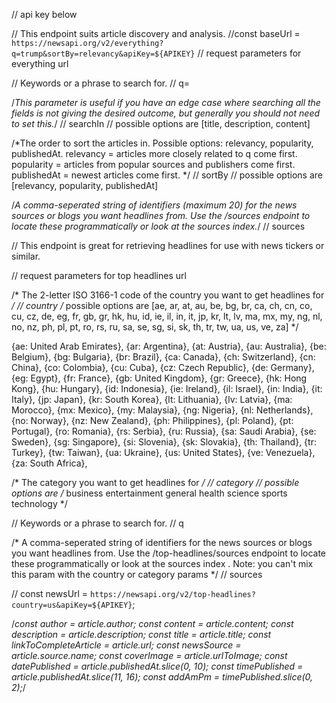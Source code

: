 //  api key below


// This endpoint suits article discovery and analysis.
//const baseUrl = `https://newsapi.org/v2/everything?q=trump&sortBy=relevancy&apiKey=${APIKEY}`
// request parameters for everything url

// Keywords or a phrase to search for.
// q=


/*This parameter is useful if 
you have an edge case where searching all the
fields is not giving the desired outcome,
 but generally you should not need to set this.*/
// searchIn
// possible options are [title, description, content]


/*The order to sort the articles in. Possible options: relevancy, popularity, publishedAt.
relevancy = articles more closely related to q come first.
popularity = articles from popular sources and publishers come first.
publishedAt = newest articles come first.
*/
// sortBy
// possible options are [relevancy, popularity, publishedAt]


/*A comma-seperated string of identifiers (maximum 20)
 for the news sources or blogs you want headlines from.
 Use the /sources endpoint to locate these programmatically or look at the sources index.*/
// sources

// This endpoint is great for retrieving headlines for use with news tickers or similar.


// request parameters for top headlines url


/* The 2-letter ISO 3166-1 code of the country you want to get headlines for */
// country
/* possible options are [ae, ar, at, au, be, bg, br, ca, ch, cn, co, 
  cu, cz, de, eg, fr, gb, gr, hk, hu, id, ie, il, in, it, jp, kr, 
  lt, lv, ma, mx, my, ng, nl, no, nz, ph, pl, pt, ro, rs, ru, sa, se, sg, si, sk,
   th, tr, tw, ua, us, ve, za] */

{ae: United Arab Emirates},
{ar: Argentina},
{at: Austria},
{au: Australia},
{be: Belgium},
{bg: Bulgaria},
{br: Brazil},
{ca: Canada},
{ch: Switzerland},
{cn: China},
{co: Colombia},
{cu: Cuba},
{cz: Czech Republic},
{de: Germany},
{eg: Egypt},
{fr: France},
{gb: United Kingdom},
{gr: Greece},
{hk: Hong Kong},
{hu: Hungary},
{id: Indonesia},
{ie: Ireland},
{il: Israel},
{in: India},
{it: Italy},
{jp: Japan},
{kr: South Korea},
{lt: Lithuania},
{lv: Latvia},
{ma: Morocco},
{mx: Mexico},
{my: Malaysia},
{ng: Nigeria},
{nl: Netherlands},
{no: Norway},
{nz: New Zealand},
{ph: Philippines},
{pl: Poland},
{pt: Portugal},
{ro: Romania},
{rs: Serbia},
{ru: Russia},
{sa: Saudi Arabia},
{se: Sweden},
{sg: Singapore},
{si: Slovenia},
{sk: Slovakia},
{th: Thailand},
{tr: Turkey},
{tw: Taiwan},
{ua: Ukraine},
{us: United States},
{ve: Venezuela},
{za: South Africa},



/* The category you want to get headlines for */
//  category
// possible options are
/* business
entertainment
general
health
science
sports
technology */

// Keywords or a phrase to search for.
// q

/* A comma-seperated string of identifiers for the news sources or blogs you want headlines from.
 Use the /top-headlines/sources endpoint to locate these programmatically or look at the sources index
. Note: you can't mix this param with the country or category params */
// sources

// const newsUrl = `https://newsapi.org/v2/top-headlines?country=us&apiKey=${APIKEY}`;

/*const author = article.author;
const content = article.content;
const description = article.description;
const title = article.title;
const linkToCompleteArticle = article.url;
const newsSource = article.source.name;
const coverImage = article.urlToImage;
const datePublished = article.publishedAt.slice(0, 10);
const timePublished = article.publishedAt.slice(11, 16);
const addAmPm = timePublished.slice(0, 2);*/